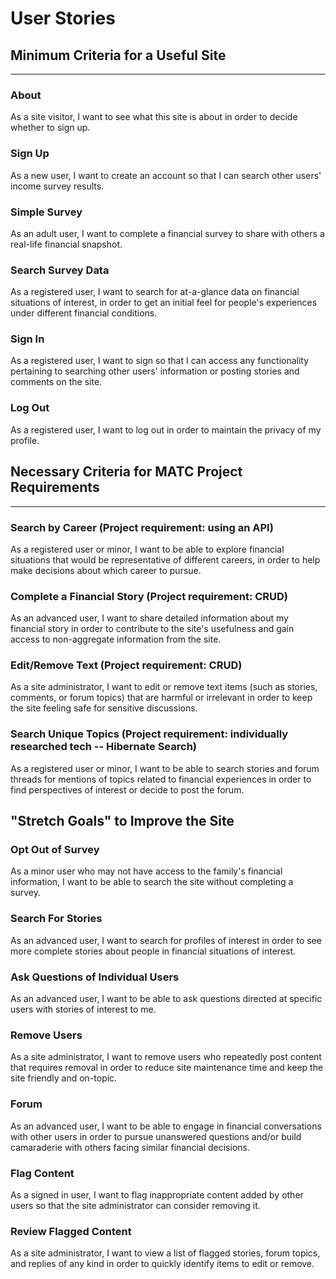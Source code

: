 # User Stories

## Minimum Criteria for a Useful Site

***

### About

As a site visitor, I want to see what this site is about in order to decide whether to sign up.

### Sign Up

As a new user, I want to create an account so that I can search other users' income survey
results.

### Simple Survey

As an adult user, I want to complete a financial survey to share with others a real-life financial snapshot.

### Search Survey Data

As a registered user, I want to search for at-a-glance data on financial situations of interest, in order to get an initial feel for
people's experiences under different financial conditions.

### Sign In

As a registered user, I want to sign so that I can access any functionality pertaining to searching other users'
information or posting stories and comments on the site.

### Log Out

As a registered user, I want to log out in order to maintain the privacy of my profile.

## Necessary Criteria for MATC Project Requirements

***

### Search by Career (Project requirement: using an API)

As a registered user or minor, I want to be able to explore financial situations that would be representative of different
careers, in order to help make decisions about which career to pursue.

### Complete a Financial Story (Project requirement: CRUD)

As an advanced user, I want to share detailed information about my financial story in order to contribute to the site's usefulness and
gain access to non-aggregate information from the site.

### Edit/Remove Text (Project requirement: CRUD)

As a site administrator, I want to edit or remove text items (such as stories, comments, or forum topics) that are 
harmful or irrelevant in order to keep the site feeling safe for sensitive discussions.

### Search Unique Topics (Project requirement: individually researched tech -- Hibernate Search)

As a registered user or minor, I want to be able to search stories and forum threads for mentions of topics related to financial 
experiences in order to find perspectives of interest or decide to post the forum.


## "Stretch Goals" to Improve the Site

### Opt Out of Survey

As a minor user who may not have access to the family's financial information, I want to be able to search the site without
completing a survey.

### Search For Stories

As an advanced user, I want to search for profiles of interest in order to see more complete stories about people in financial 
situations of interest.

### Ask Questions of Individual Users

As an advanced user, I want to be able to ask questions directed at specific users with stories of interest to me.

### Remove Users

As a site administrator, I want to remove users who repeatedly post content that requires removal in order to reduce
site maintenance time and keep the site friendly and on-topic.

### Forum

As an advanced user, I want to be able to engage in financial conversations with other users in order to pursue unanswered questions and/or
build camaraderie with others facing similar financial decisions.

### Flag Content

As a signed in user, I want to flag inappropriate content added by other users so that the 
site administrator can consider removing it.

### Review Flagged Content

As a site administrator, I want to view a list of flagged stories, forum topics, and replies of 
any kind in order to quickly identify items to edit or remove.





